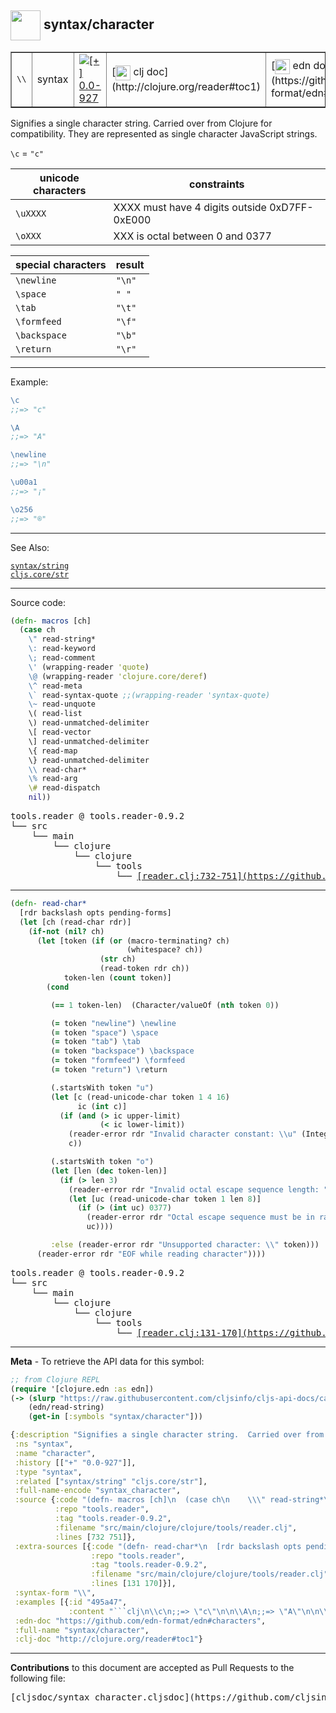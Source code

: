 ## <img width="48px" valign="middle" src="http://i.imgur.com/Hi20huC.png"> syntax/character

 <table border="1">
<tr>
<td><samp>\\</samp></td>
<td>syntax</td>
<td><a href="https://github.com/cljsinfo/cljs-api-docs/tree/0.0-927"><img valign="middle" alt="[+] 0.0-927" src="https://img.shields.io/badge/+-0.0--927-lightgrey.svg"></a> </td>
<td>
[<img height="24px" valign="middle" src="http://i.imgur.com/1GjPKvB.png"> clj doc](http://clojure.org/reader#toc1)
</td>
<td>
[<img height="24px" valign="middle" src="http://i.imgur.com/I8uNXHv.png"> edn doc](https://github.com/edn-format/edn#characters)
</td>
</tr>
</table>


Signifies a single character string.  Carried over from Clojure for
compatibility.  They are represented as single character JavaScript strings.

`\c` = `"c"`

| unicode characters  | constraints                                   |
|---------------------|-----------------------------------------------|
| `\uXXXX`            | XXXX must have 4 digits outside 0xD7FF-0xE000 |
| `\oXXX`             | XXX is octal between 0 and 0377               |

| special characters  | result   |
|---------------------|----------|
| `\newline`          | `"\n"`   |
| `\space`            | `" "`    |
| `\tab`              | `"\t"`   |
| `\formfeed`         | `"\f"`   |
| `\backspace`        | `"\b"`   |
| `\return`           | `"\r"`   |

---

Example:

```clj
\c
;;=> "c"

\A
;;=> "A"

\newline
;;=> "\n"

\u00a1
;;=> "¡"

\o256
;;=> "®"
```

---

See Also:

[`syntax/string`](syntax_string.md)<br>
[`cljs.core/str`](cljs.core_str.md)<br>

---


Source code:

```clj
(defn- macros [ch]
  (case ch
    \" read-string*
    \: read-keyword
    \; read-comment
    \' (wrapping-reader 'quote)
    \@ (wrapping-reader 'clojure.core/deref)
    \^ read-meta
    \` read-syntax-quote ;;(wrapping-reader 'syntax-quote)
    \~ read-unquote
    \( read-list
    \) read-unmatched-delimiter
    \[ read-vector
    \] read-unmatched-delimiter
    \{ read-map
    \} read-unmatched-delimiter
    \\ read-char*
    \% read-arg
    \# read-dispatch
    nil))
```

 <pre>
tools.reader @ tools.reader-0.9.2
└── src
    └── main
        └── clojure
            └── clojure
                └── tools
                    └── <ins>[reader.clj:732-751](https://github.com/clojure/tools.reader/blob/tools.reader-0.9.2/src/main/clojure/clojure/tools/reader.clj#L732-L751)</ins>
</pre>


---

```clj
(defn- read-char*
  [rdr backslash opts pending-forms]
  (let [ch (read-char rdr)]
    (if-not (nil? ch)
      (let [token (if (or (macro-terminating? ch)
                          (whitespace? ch))
                    (str ch)
                    (read-token rdr ch))
            token-len (count token)]
        (cond

         (== 1 token-len)  (Character/valueOf (nth token 0))

         (= token "newline") \newline
         (= token "space") \space
         (= token "tab") \tab
         (= token "backspace") \backspace
         (= token "formfeed") \formfeed
         (= token "return") \return

         (.startsWith token "u")
         (let [c (read-unicode-char token 1 4 16)
               ic (int c)]
           (if (and (> ic upper-limit)
                    (< ic lower-limit))
             (reader-error rdr "Invalid character constant: \\u" (Integer/toString ic 16))
             c))

         (.startsWith token "o")
         (let [len (dec token-len)]
           (if (> len 3)
             (reader-error rdr "Invalid octal escape sequence length: " len)
             (let [uc (read-unicode-char token 1 len 8)]
               (if (> (int uc) 0377)
                 (reader-error rdr "Octal escape sequence must be in range [0, 377]")
                 uc))))

         :else (reader-error rdr "Unsupported character: \\" token)))
      (reader-error rdr "EOF while reading character"))))
```

 <pre>
tools.reader @ tools.reader-0.9.2
└── src
    └── main
        └── clojure
            └── clojure
                └── tools
                    └── <ins>[reader.clj:131-170](https://github.com/clojure/tools.reader/blob/tools.reader-0.9.2/src/main/clojure/clojure/tools/reader.clj#L131-L170)</ins>
</pre>

---

__Meta__ - To retrieve the API data for this symbol:

```clj
;; from Clojure REPL
(require '[clojure.edn :as edn])
(-> (slurp "https://raw.githubusercontent.com/cljsinfo/cljs-api-docs/catalog/cljs-api.edn")
    (edn/read-string)
    (get-in [:symbols "syntax/character"]))
```

```clj
{:description "Signifies a single character string.  Carried over from Clojure for\ncompatibility.  They are represented as single character JavaScript strings.\n\n`\\c` = `\"c\"`\n\n| unicode characters  | constraints                                   |\n|---------------------|-----------------------------------------------|\n| `\\uXXXX`            | XXXX must have 4 digits outside 0xD7FF-0xE000 |\n| `\\oXXX`             | XXX is octal between 0 and 0377               |\n\n| special characters  | result   |\n|---------------------|----------|\n| `\\newline`          | `\"\\n\"`   |\n| `\\space`            | `\" \"`    |\n| `\\tab`              | `\"\\t\"`   |\n| `\\formfeed`         | `\"\\f\"`   |\n| `\\backspace`        | `\"\\b\"`   |\n| `\\return`           | `\"\\r\"`   |",
 :ns "syntax",
 :name "character",
 :history [["+" "0.0-927"]],
 :type "syntax",
 :related ["syntax/string" "cljs.core/str"],
 :full-name-encode "syntax_character",
 :source {:code "(defn- macros [ch]\n  (case ch\n    \\\" read-string*\n    \\: read-keyword\n    \\; read-comment\n    \\' (wrapping-reader 'quote)\n    \\@ (wrapping-reader 'clojure.core/deref)\n    \\^ read-meta\n    \\` read-syntax-quote ;;(wrapping-reader 'syntax-quote)\n    \\~ read-unquote\n    \\( read-list\n    \\) read-unmatched-delimiter\n    \\[ read-vector\n    \\] read-unmatched-delimiter\n    \\{ read-map\n    \\} read-unmatched-delimiter\n    \\\\ read-char*\n    \\% read-arg\n    \\# read-dispatch\n    nil))",
          :repo "tools.reader",
          :tag "tools.reader-0.9.2",
          :filename "src/main/clojure/clojure/tools/reader.clj",
          :lines [732 751]},
 :extra-sources [{:code "(defn- read-char*\n  [rdr backslash opts pending-forms]\n  (let [ch (read-char rdr)]\n    (if-not (nil? ch)\n      (let [token (if (or (macro-terminating? ch)\n                          (whitespace? ch))\n                    (str ch)\n                    (read-token rdr ch))\n            token-len (count token)]\n        (cond\n\n         (== 1 token-len)  (Character/valueOf (nth token 0))\n\n         (= token \"newline\") \\newline\n         (= token \"space\") \\space\n         (= token \"tab\") \\tab\n         (= token \"backspace\") \\backspace\n         (= token \"formfeed\") \\formfeed\n         (= token \"return\") \\return\n\n         (.startsWith token \"u\")\n         (let [c (read-unicode-char token 1 4 16)\n               ic (int c)]\n           (if (and (> ic upper-limit)\n                    (< ic lower-limit))\n             (reader-error rdr \"Invalid character constant: \\\\u\" (Integer/toString ic 16))\n             c))\n\n         (.startsWith token \"o\")\n         (let [len (dec token-len)]\n           (if (> len 3)\n             (reader-error rdr \"Invalid octal escape sequence length: \" len)\n             (let [uc (read-unicode-char token 1 len 8)]\n               (if (> (int uc) 0377)\n                 (reader-error rdr \"Octal escape sequence must be in range [0, 377]\")\n                 uc))))\n\n         :else (reader-error rdr \"Unsupported character: \\\\\" token)))\n      (reader-error rdr \"EOF while reading character\"))))",
                  :repo "tools.reader",
                  :tag "tools.reader-0.9.2",
                  :filename "src/main/clojure/clojure/tools/reader.clj",
                  :lines [131 170]}],
 :syntax-form "\\",
 :examples [{:id "495a47",
             :content "```clj\n\\c\n;;=> \"c\"\n\n\\A\n;;=> \"A\"\n\n\\newline\n;;=> \"\\n\"\n\n\\u00a1\n;;=> \"¡\"\n\n\\o256\n;;=> \"®\"\n```"}],
 :edn-doc "https://github.com/edn-format/edn#characters",
 :full-name "syntax/character",
 :clj-doc "http://clojure.org/reader#toc1"}

```

---

__Contributions__ to this document are accepted as Pull Requests to the following file:

 <pre>
[cljsdoc/syntax_character.cljsdoc](https://github.com/cljsinfo/cljs-api-docs/blob/master/cljsdoc/syntax_character.cljsdoc)
</pre>


